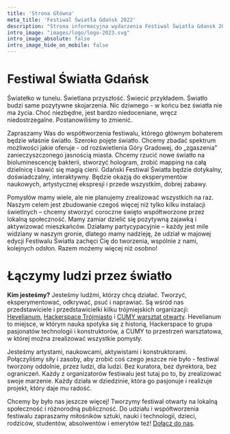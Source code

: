 ```yaml
---
title: 'Strona Główna'
meta_title: 'Festiwal Światła Gdańsk 2022'
description: "Strona informacyjna wydarzenia Festiwal Światła Gdansk 2022"
intro_image: "images/logo/logo-2023.svg"
intro_image_absolute: false
intro_image_hide_on_mobile: false
---
```

# Festiwal Światła Gdańsk

Światełko w tunelu. Świetlana przyszłość. Świecić przykładem. Światło budzi same pozytywne skojarzenia. Nic dziwnego - w końcu bez światła nie ma życia. Choć niezbędne, jest bardzo niedoceniane, wręcz niedostrzegalne. Postanowiliśmy to zmienić.

Zapraszamy Was do współtworzenia festiwalu, którego głównym bohaterem będzie właśnie światło. Szeroko pojęte światło. Chcemy zbadać spektrum możliwości jakie oferuje - od rozświetlenia Góry Gradowej, do „zgaszenia” zanieczyszczonego jasnością miasta. Chcemy rzucić nowe światło na bioluminescencję bakterii, stworzyć hologram, zrobić mapping na całą dzielnicę i bawić się magią cieni. Gdański Festiwal Światła będzie dotykalny, doświadczalny, interaktywny. Będzie okazją do eksperymentów naukowych, artystycznej ekspresji i przede wszystkim, dobrej zabawy.

Pomysłów mamy wiele, ale nie planujemy zrealizować wszystkich na raz. Naszym celem jest zbudowanie czegoś więcej niż tylko kilku instalacji świetlnych – chcemy stworzyć coroczne święto współtworzone przez lokalną społeczność. Mamy zamiar dzielić się pozytywną zajawką i aktywizować mieszkańców. Działamy partycypacyjnie – każdy jest mile widziany w naszym gronie, dlatego mamy nadzieję, że udział w majowej edycji Festiwalu Światła zachęci Cię do tworzenia, wspólnie z nami, kolejnych odsłon. Razem możemy więcej niż osobno!


# Łączymy ludzi przez światło

**Kim jesteśmy?** Jesteśmy ludźmi, którzy chcą działać. Tworzyć, eksperymentować, odkrywać, psuć i naprawiać. Są wśród nas przedstawiciele i przedstawicielki kilku trójmiejskich organizacji: [Hevelianum](https://hevelianum.pl/), [Hackerspace Trójmiasto](https://hs3.pl) i [CUMY warsztat otwarty](https://www.facebook.com/cumy.stocznia). Hevelianum to miejsce, w którym nauka spotyka się z historią, Hackerspace to grupa pasjonatów technologii i konstruktorów, a CUMY to przestrzeń warsztatowa, w której można zrealizować wszystkie pomysły.

Jesteśmy artystami, naukowcami, aktywistami i konstruktorami. Połączyliśmy siły i zasoby, aby zrobić coś czego jeszcze nie było - festiwal tworzony oddolnie, przez ludzi, dla ludzi. Bez kuratora, bez dyrektora, bez ograniczeń. Każdy z organizatorów festiwalu jest tutaj po to, by zrealizować swoje marzenie. Każdy działa w dziedzinie, która go pasjonuje i realizuje projekt, który daje mu radość.

Chcemy by było nas jeszcze więcej! Tworzymy festiwal otwarty na lokalną społeczność i różnorodną publiczność. Do udziału i współtworzenia festiwalu zapraszamy miłośników sztuki, nauki i technologii, dzieci, rodziców, studentów, absolwentów i emerytów też! [Dołącz do nas](https://hs3.pl/wlacz-swiatlo).
